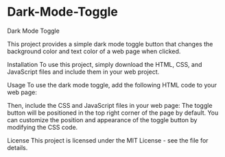 # Dark-Mode-Toggle
Dark Mode Toggle

This project provides a simple dark mode toggle button that changes the background color and text color of a web page when clicked.

Installation
To use this project, simply download the HTML, CSS, and JavaScript files and include them in your web project.

Usage
To use the dark mode toggle, add the following HTML code to your web page:


<div class="toggle"></div>
Then, include the CSS and JavaScript files in your web page:

<link rel="stylesheet" href="dark-mode-toggle.css">
<script src="dark-mode-toggle.js"></script>
The toggle button will be positioned in the top right corner of the page by default. You can customize the position and appearance of the toggle button by modifying the CSS code.

License
This project is licensed under the MIT License - see the  file for details.
